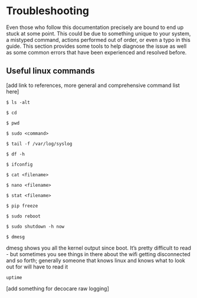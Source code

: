 # Troubleshooting

Even those who follow this documentation precisely are bound to end up stuck at some point. This could be due to something unique to your system, a mistyped command, actions performed out of order, or even a typo in this guide. This section provides some tools to help diagnose the issue as well as some common errors that have been experienced and resolved before.

## Useful linux commands

[add link to references, more general and comprehensive command list here]

`$ ls -alt`

`$ cd`

`$ pwd`

`$ sudo <command>`

`$ tail -f /var/log/syslog`

`$ df -h`

`$ ifconfig`

`$ cat <filename>`

`$ nano <filename>`

`$ stat <filename>`

`$ pip freeze`

`$ sudo reboot`

`$ sudo shutdown -h now`

`$ dmesg`

dmesg shows you all the kernel output since boot. It’s pretty difficult to read - but sometimes you see things in there about the wifi getting disconnected and so forth; generally someone that knows linux and knows what to look out for will have to read it

`uptime`

[add something for decocare raw logging]